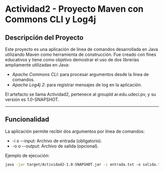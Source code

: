 # Actividad2 - Proyecto Maven con Commons CLI y Log4j

## Descripción del Proyecto

Este proyecto es una aplicación de línea de comandos desarrollada en Java utilizando Maven como herramienta de construcción. Fue creado con fines educativos y tiene como objetivo demostrar el uso de dos librerías ampliamente utilizadas en Java:

- *Apache Commons CLI*: para procesar argumentos desde la línea de comandos.
- *Apache Log4j 2*: para registrar mensajes de log en la aplicación.

El artefacto se llama Actividad2, pertenece al groupId ar.edu.udeci.pv, y su versión es 1.0-SNAPSHOT.

---

## Funcionalidad

La aplicación permite recibir dos argumentos por línea de comandos:

- -i o --input: Archivo de entrada (obligatorio).
- -o o --output: Archivo de salida (opcional).

Ejemplo de ejecución:

```bash
java -jar target/Actividad2-1.0-SNAPSHOT.jar -i entrada.txt -o salida.txt
